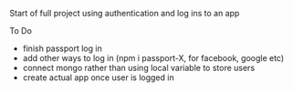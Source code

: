 Start of full project using authentication and log ins to an app

To Do
- finish passport log in
- add other ways to log in (npm i passport-X, for facebook, google etc)
- connect mongo rather than using local variable to store users
- create actual app once user is logged in